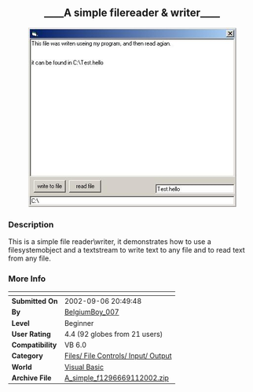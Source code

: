 ﻿<div align="center">

## \_\_\_\_A simple filereader & writer\_\_\_\_

<img src="PIC20029119327659.JPG">
</div>

### Description

This is a simple file reader\writer, it demonstrates how to use a filesystemobject and a textstream to write text to any file and to read text from any file.
 
### More Info
 


<span>             |<span>
---                |---
**Submitted On**   |2002-09-06 20:49:48
**By**             |[BelgiumBoy\_007](https://github.com/Planet-Source-Code/PSCIndex/blob/master/ByAuthor/belgiumboy-007.md)
**Level**          |Beginner
**User Rating**    |4.4 (92 globes from 21 users)
**Compatibility**  |VB 6\.0
**Category**       |[Files/ File Controls/ Input/ Output](https://github.com/Planet-Source-Code/PSCIndex/blob/master/ByCategory/files-file-controls-input-output__1-3.md)
**World**          |[Visual Basic](https://github.com/Planet-Source-Code/PSCIndex/blob/master/ByWorld/visual-basic.md)
**Archive File**   |[A\_simple\_f1296669112002\.zip](https://github.com/Planet-Source-Code/belgiumboy-007-a-simple-filereader-writer__1-38873/archive/master.zip)








